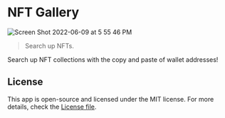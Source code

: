 # NFT Gallery

![Screen Shot 2022-06-09 at 5 55 46 PM](https://user-images.githubusercontent.com/95723185/172966586-5e2d690e-f254-4914-840b-e57bcf7cacec.png)

> Search up NFTs.

Search up NFT collections with the copy and paste of wallet addresses!

## License

This app is open-source and licensed under the MIT license. For more details, check the [License file](LICENSE).
